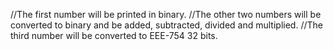 //The first number will be printed in binary.
//The other two numbers will be converted to binary and be added, subtracted, divided and multiplied.
//The third number will be converted to EEE-754 32 bits.